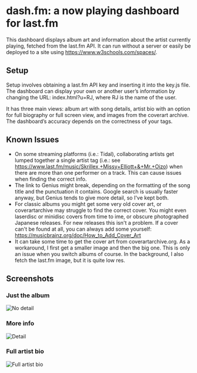 # dash.fm: a now playing dashboard for last.fm
This dashboard displays album art and information about the artist currently playing, fetched from the last.fm API. It can run without a server or easily be deployed to a site using https://www.w3schools.com/spaces/. 

## Setup
Setup involves obtaining a last.fm API key and inserting it into the key.js file. The dashboard can display your own or another user’s information by changing the URL: index.html?u=RJ, where RJ is the name of the user. 

It has three main views: album art with song details, artist bio with an option for full biography or full screen view, and images from the coverart archive. The dashboard’s accuracy depends on the correctness of your tags.

## Known Issues
* On some streaming platforms (i.e.: Tidal), collaborating artists get lumped together a single artist tag (i.e.: see https://www.last.fm/music/Skrillex,+Missy+Elliott+&+Mr.+Oizo) when there are more than one performer on a track. This can cause issues when finding the correct info.
* The link to Genius might break, depending on the formatting of the song title and the punctuation it contains. Google search is usually faster anyway, but Genius tends to give more detail, so I've kept both. 
* For classic albums you might get some very old cover art, or coverartarchive may struggle to find the correct cover. You might even laserdisc or minidisc covers from time to ime, or obscure photographed Japanese releases. For new releases this isn't a problem. If a cover can't be found at all, you can always add some yourself: https://musicbrainz.org/doc/How_to_Add_Cover_Art
* It can take some time to get the cover art from coverartarchive.org. As a workaround, I first get a smaller image and then the big one. This is only an issue when you switch albums of course. In the background, I also fetch the last.fm image, but it is quite low res.

## Screenshots
### Just the album
![No detail](https://github.com/peterdconradie/dash.fm/blob/main/screens/no_detail_view.png)

### More info
![Detail](https://github.com/peterdconradie/dash.fm/blob/main/screens/detail_view.png)

### Full artist bio
![Full artist bio](https://github.com/peterdconradie/dash.fm/blob/main/screens/full_bio.png)
